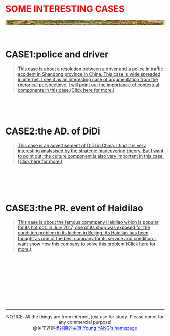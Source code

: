       
# <font color="#ff0000">SOME INTERESTING CASES</font>
<img src="image/清明上河图.jpg">
  <br/><br/> <br/>   
 
# CASE1:police and driver   
> [This case is about a resolution between a driver and a police in traffic accident in Shandong province in China. This case is wide spreaded in internet. I see it as an interesting case of argumentation from the rhetorical perspectinve. I will point out the importance of contextual components in this case.(Click here for more.)](http://v.youku.com/v_show/id_XMjg5MzQ3NTQ2OA==.html?spm=a2h0k.8191407.0.0&from=s1.8-1-1.2)
            
<br/><br/><br/>
                  
# CASE2:the AD. of DiDi   
> [This case is an advertisement of DIDI in China. I find it is very interesting analysised by the strategic maneuvering theory. But I want to point out, the culture component is also very important in this case.(Click here for more.)](http://v.youku.com/v_show/id_XMjgwNjU2NzQ5Ng==.html?spm=a2h0k.8191407.0.0&from=s1.8-1-1.2)
    
<br/><br/><br/><br/>

# CASE3:the PR. event of Haidilao   
> <a href="case3">This case is about the famous commpany Haidilao which is popular for its hot pot. In July 2017, one of its shop was exposed for the condition problem in its kichen in Beijing. As Haidilao has been thought as one of the best company for its service and condition. I want show how this company to solve this problem.(Click here for more.)</a>

    
<br/><br/><br/><br/><br/><br/><br/><br/>  

      
 <content><hr color="ff0000"></content>
     
<center>NOTICE: All the things are from internet, just use for study. Please donot for any commercial purpose!</center>  
<center>@关于这是<a href="http://yangshuchao.com"><font color="0000ff">杨述超的主页 Young YANG's homepage</font></a></center> 

<center><script type="text/javascript">var cnzz_protocol = (("https:" == document.location.protocol) ? " https://" : " http://");document.write(unescape("%3Cspan id='cnzz_stat_icon_1271680563'%3E%3C/span%3E%3Cscript src='" + cnzz_protocol + "s22.cnzz.com/z_stat.php%3Fid%3D1271680563%26show%3Dpic' type='text/javascript'%3E%3C/script%3E"));</script></center>

